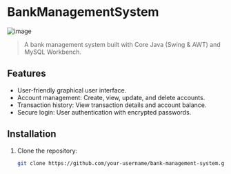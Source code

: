# BankManagementSystem
![image](https://github.com/karthik8611/BankManagementSystem/assets/109943457/8a90d517-88b2-4d6c-8346-a61ab53f38b7)

> A bank management system built with Core Java (Swing & AWT) and MySQL Workbench.

## Features

- User-friendly graphical user interface.
- Account management: Create, view, update, and delete accounts.
- Transaction history: View transaction details and account balance.
- Secure login: User authentication with encrypted passwords.

## Installation

1. Clone the repository:
   ```bash
   git clone https://github.com/your-username/bank-management-system.git
